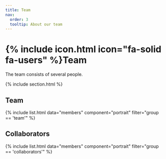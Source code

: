 ```yaml
---
title: Team
nav:
  order: 3
  tooltip: About our team
---
```


# {% include icon.html icon="fa-solid fa-users" %}Team

The team consists of several people. 

{% include section.html %}

## Team

{% include list.html data="members" component="portrait" filter="group == 'team'" %}

## Collaborators

{% include list.html data="members" component="portrait" filter="group == 'collaborators'" %}

<!--{% include section.html background="images/background.jpg" dark=true %}

 Lorem ipsum dolor sit amet, consectetur adipiscing elit, sed do eiusmod tempor
incididunt ut labore et dolore magna aliqua. Ut enim ad minim veniam, quis
nostrud exercitation ullamco laboris nisi ut aliquip ex ea commodo consequat.

{% include section.html %}

{% capture content %}

{% include figure.html image="images/photo.jpg" %}
{% include figure.html image="images/photo.jpg" %}
{% include figure.html image="images/photo.jpg" %}

{% endcapture %}

{% include grid.html style="square" content=content %} -->
